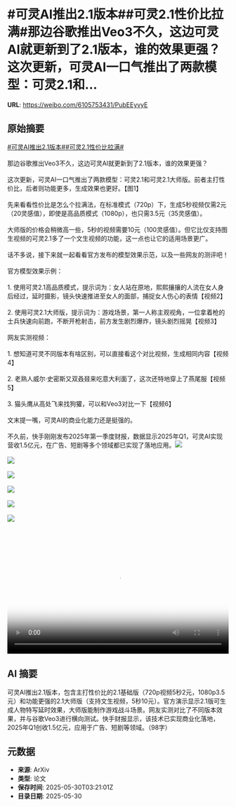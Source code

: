 # #可灵AI推出2.1版本##可灵2.1性价比拉满#那边谷歌推出Veo3不久，这边可灵AI就更新到了2.1版本，谁的效果更强？这次更新，可灵AI一口气推出了两款模型：可灵2.1和...

**URL**: https://weibo.com/6105753431/PubEEyvyE

## 原始摘要

<a href="https://m.weibo.cn/search?containerid=231522type%3D1%26t%3D10%26q%3D%23%E5%8F%AF%E7%81%B5AI%E6%8E%A8%E5%87%BA2.1%E7%89%88%E6%9C%AC%23&amp;extparam=%23%E5%8F%AF%E7%81%B5AI%E6%8E%A8%E5%87%BA2.1%E7%89%88%E6%9C%AC%23" data-hide=""><span class="surl-text">#可灵AI推出2.1版本#</span></a><a href="https://m.weibo.cn/search?containerid=231522type%3D1%26t%3D10%26q%3D%23%E5%8F%AF%E7%81%B52.1%E6%80%A7%E4%BB%B7%E6%AF%94%E6%8B%89%E6%BB%A1%23&amp;extparam=%23%E5%8F%AF%E7%81%B52.1%E6%80%A7%E4%BB%B7%E6%AF%94%E6%8B%89%E6%BB%A1%23" data-hide=""><span class="surl-text">#可灵2.1性价比拉满#</span></a><br><br>那边谷歌推出Veo3不久，这边可灵AI就更新到了2.1版本，谁的效果更强？<br><br>这次更新，可灵AI一口气推出了两款模型：可灵2.1和可灵2.1大师版。前者主打性价比，后者则功能更多，生成效果也更好。【图1】<br><br>先来看看性价比是怎么个拉满法，在标准模式（720p）下，生成5秒视频仅需2元（20灵感值），即使是高品质模式（1080p），也只需3.5元（35灵感值）。<br><br>大师版的价格会稍微高一些，5秒的视频需要10元（100灵感值）。但它比仅支持图生视频的可灵2.1多了一个文生视频的功能，这一点也让它的适用场景更广。<br><br>话不多说，接下来就一起看看官方发布的模型效果示范，以及一些网友的测评吧！<br><br>官方模型效果示例：<br><br>1. 使用可灵2.1高品质模式，提示词为：女人站在原地，熙熙攘攘的人流在女人身后经过，延时摄影，镜头快速推进至女人的面部，捕捉女人伤心的表情【视频2】<br><br>2. 使用可灵2.1大师版，提示词为：游戏场景，第一人称主观视角，一位拿着枪的士兵快速向前跑，不断开枪射击，前方发生剧烈爆炸，镜头剧烈摇晃【视频3】<br><br>网友实测视频：<br><br>1. 想知道可灵不同版本有啥区别，可以直接看这个对比视频，生成相同内容【视频4】<br><br>2. 老熟人威尔·史密斯又双叒叕来吃意大利面了，这次还特地穿上了燕尾服【视频5】<br><br>3. 猫头鹰从高处飞来找狗獾，可以和Veo3对比一下【视频6】<br><br>文末提一嘴，可灵AI的商业化能力还是挺强的。<br><br>不久前，快手刚刚发布2025年第一季度财报，数据显示2025年Q1，可灵AI实现营收1.5亿元，在广告、短剧等多个领域都已实现了落地应用。<img style="" src="https://tvax1.sinaimg.cn/large/006Fd7o3gy1i1xaup5pyfj30dq0iimz6.jpg" referrerpolicy="no-referrer"><br><br><img style="" src="https://tvax2.sinaimg.cn/large/006Fd7o3ly1i1xax1tuwyj31h40u0gmn.jpg" referrerpolicy="no-referrer"><br><br><img style="" src="https://tvax4.sinaimg.cn/large/006Fd7o3ly1i1xax1dpmdj31hc0u0acr.jpg" referrerpolicy="no-referrer"><br><br><img style="" src="https://tvax3.sinaimg.cn/large/006Fd7o3ly1i1xax2388yj31hc0u00v7.jpg" referrerpolicy="no-referrer"><br><br><img style="" src="https://tvax2.sinaimg.cn/large/006Fd7o3ly1i1xax3kn9ij31hc0u0abp.jpg" referrerpolicy="no-referrer"><br><br><img style="" src="https://tvax4.sinaimg.cn/large/006Fd7o3ly1i1xax281khj31hc0o4q4p.jpg" referrerpolicy="no-referrer"><br><br><br clear="both"><div style="clear: both"></div><video controls="controls" poster="https://tvax3.sinaimg.cn/orj480/006Fd7o3ly1i1xax32qiuj31hc0u0abp.jpg" style="width: 100%"><source src="https://f.video.weibocdn.com/o0/SK5M2cSilx08oDYnWPpe010412003KFE0E010.mp4?label=mp4_720p&amp;template=1280x720.25.0&amp;ori=0&amp;ps=1CwnkDw1GXwCQx&amp;Expires=1748578822&amp;ssig=2Hja9WupS7&amp;KID=unistore,video"><source src="https://f.video.weibocdn.com/o0/FB4VBqDmlx08oDYnqrHG010412001RQX0E010.mp4?label=mp4_hd&amp;template=852x480.25.0&amp;ori=0&amp;ps=1CwnkDw1GXwCQx&amp;Expires=1748578822&amp;ssig=vGLuygY1p0&amp;KID=unistore,video"><source src="https://f.video.weibocdn.com/o0/suRaAx7Mlx08oDYnwgPe010412001b3D0E010.mp4?label=mp4_ld&amp;template=640x360.25.0&amp;ori=0&amp;ps=1CwnkDw1GXwCQx&amp;Expires=1748578822&amp;ssig=uGNTyntzlB&amp;KID=unistore,video"><p>视频无法显示，请前往<a href="https://video.weibo.com/show?fid=1034%3A5171945629483032" target="_blank" rel="noopener noreferrer">微博视频</a>观看。</p></video>

## AI 摘要

可灵AI推出2.1版本，包含主打性价比的2.1基础版（720p视频5秒2元，1080p3.5元）和功能更强的2.1大师版（支持文生视频，5秒10元）。官方演示显示2.1版可生成人物特写延时效果，大师版能制作游戏战斗场景。网友实测对比了不同版本效果，并与谷歌Veo3进行横向测试。快手财报显示，该技术已实现商业化落地，2025年Q1创收1.5亿元，应用于广告、短剧等领域。（98字）

## 元数据

- **来源**: ArXiv
- **类型**: 论文
- **保存时间**: 2025-05-30T03:21:01Z
- **目录日期**: 2025-05-30
